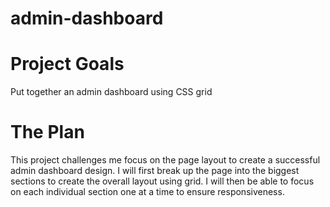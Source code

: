 # admin-dashboard

# Project Goals
Put together an admin dashboard using CSS grid

# The Plan
This project challenges me focus on the page layout to create a successful admin dashboard design. I will first break up the page into the biggest sections to create the overall layout using grid. I will then be able to focus on each individual section one at a time to ensure responsiveness.